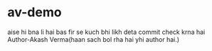 # av-demo
aise hi bna li hai bas
fir se kuch bhi likh deta commit check krna hai
<br>
Author-Akash Verma(haan sach bol rha hai yhi author hai.)
